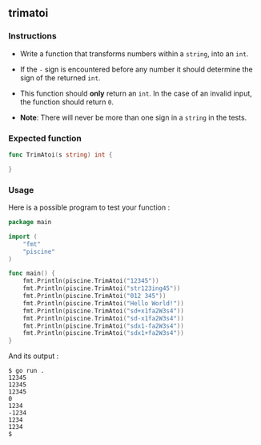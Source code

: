 ## trimatoi

### Instructions

- Write a function that transforms numbers within a `string`, into an `int`.

- If the `-` sign is encountered before any number it should determine the sign of the returned `int`.

- This function should **only** return an `int`. In the case of an invalid input, the function should return `0`.

- **Note**: There will never be more than one sign in a `string` in the tests.

### Expected function

```go
func TrimAtoi(s string) int {

}
```

### Usage

Here is a possible program to test your function :

```go
package main

import (
	"fmt"
	"piscine"
)

func main() {
	fmt.Println(piscine.TrimAtoi("12345"))
	fmt.Println(piscine.TrimAtoi("str123ing45"))
	fmt.Println(piscine.TrimAtoi("012 345"))
	fmt.Println(piscine.TrimAtoi("Hello World!"))
	fmt.Println(piscine.TrimAtoi("sd+x1fa2W3s4"))
	fmt.Println(piscine.TrimAtoi("sd-x1fa2W3s4"))
	fmt.Println(piscine.TrimAtoi("sdx1-fa2W3s4"))
	fmt.Println(piscine.TrimAtoi("sdx1+fa2W3s4"))
}
```

And its output :

```console
$ go run .
12345
12345
12345
0
1234
-1234
1234
1234
$
```
